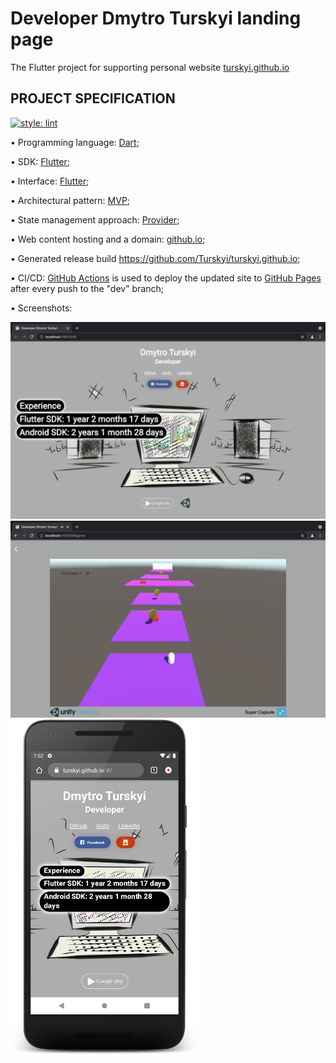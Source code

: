# Developer Dmytro Turskyi landing page

The Flutter project for supporting personal website [turskyi.github.io](https://turskyi.github.io)

## PROJECT SPECIFICATION

[![style: lint](https://img.shields.io/badge/style-lint-4BC0F5.svg)](https://pub.dev/packages/lint)

• Programming language: [Dart](https://dart.dev/);

• SDK: [Flutter](https://flutter.dev/);

• Interface: [Flutter](https://flutter.dev/docs/development/ui);

• Architectural pattern: [MVP](https://en.wikipedia.org/wiki/Model%E2%80%93view%E2%80%93presenter);

• State management approach: [Provider](https://flutter.dev/docs/development/data-and-backend/state-mgmt/simple);

• Web content hosting and a domain: [github.io](https://github.io);

• Generated release build https://github.com/Turskyi/turskyi.github.io;

• CI/CD: [GitHub Actions](https://docs.github.com/en/actions) is used to deploy the updated site
to [GitHub Pages](https://pages.github.com/) after every push to the "dev" branch;

• Screenshots:

<img src="screenshots/home.png" width="600" >
<img src="screenshots/game-2021-11-01.png" width="600" >
<img src="screenshots/phone.png" width="300" >



